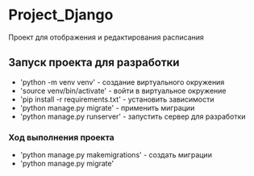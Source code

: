 # Project_Django

Проект для отображения и редактирования расписания

## Запуск проекта для разработки

- 'python -m venv venv' - создание виртуального окружения
- 'source venv/bin/activate' - войти в виртуальное окружение
- 'pip install -r requirements.txt' - установить зависимости
- 'python manage.py migrate' - применить миграции
- 'python manage.py runserver' - запустить сервер для разработки

### Ход выполнения проекта

- 'python manage.py makemigrations' - создать миграции
- 'python manage.py migrate'